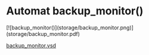 # Automat backup_monitor()


<div class=automatpng markdown="1">
[![backup_monitor()](storage/backup_monitor.png)](storage/backup_monitor.pdf)
</div>

[backup_monitor.vsd](storage/backup_monitor.vsd)

